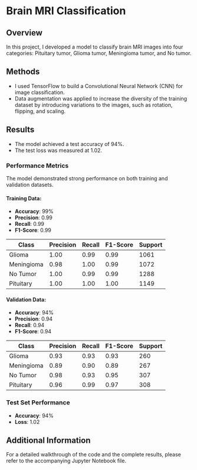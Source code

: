 # Brain MRI Classification

## Overview
In this project, I developed a model to classify brain MRI images into four categories: Pituitary tumor, Glioma tumor, Meningioma tumor, and No tumor.

## Methods
- I used TensorFlow to build a Convolutional Neural Network (CNN) for image classification.
- Data augmentation was applied to increase the diversity of the training dataset by introducing variations to the images, such as rotation, flipping, and scaling.

## Results
- The model achieved a test accuracy of 94%.
- The test loss was measured at 1.02.
  
### Performance Metrics
The model demonstrated strong performance on both training and validation datasets.  

#### Training Data:
- **Accuracy**: 99%  
- **Precision**: 0.99  
- **Recall**: 0.99  
- **F1-Score**: 0.99  

| Class        | Precision | Recall | F1-Score | Support |
|--------------|-----------|--------|----------|---------|
| Glioma       | 1.00      | 0.99   | 0.99     | 1061    |
| Meningioma   | 0.98      | 1.00   | 0.99     | 1072    |
| No Tumor     | 1.00      | 0.99   | 0.99     | 1288    |
| Pituitary    | 1.00      | 1.00   | 1.00     | 1149    |

#### Validation Data:
- **Accuracy**: 94%  
- **Precision**: 0.94  
- **Recall**: 0.94  
- **F1-Score**: 0.94  

| Class        | Precision | Recall | F1-Score | Support |
|--------------|-----------|--------|----------|---------|
| Glioma       | 0.93      | 0.93   | 0.93     | 260     |
| Meningioma   | 0.89      | 0.90   | 0.89     | 267     |
| No Tumor     | 0.98      | 0.93   | 0.95     | 307     |
| Pituitary    | 0.96      | 0.99   | 0.97     | 308     |

### Test Set Performance
- **Accuracy**: 94%  
- **Loss**: 1.02  

## Additional Information
For a detailed walkthrough of the code and the complete results, please refer to the accompanying Jupyter Notebook file.  










